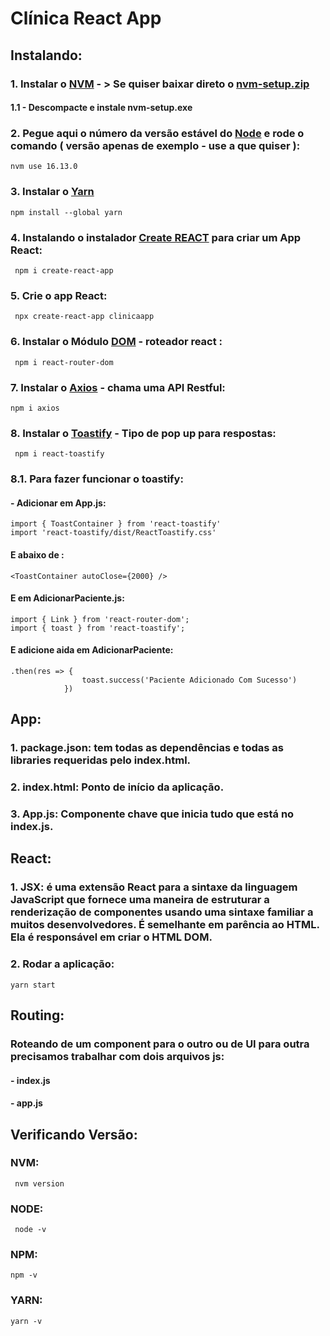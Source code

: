 # Clínica React App
## Instalando:
### 1. Instalar o [NVM](https://github.com/coreybutler/nvm-windows/releases) - > Se quiser baixar direto o [nvm-setup.zip](https://github.com/coreybutler/nvm-windows/releases/download/1.1.9/nvm-setup.zip)
#### 1.1 - Descompacte e instale nvm-setup.exe
### 2. Pegue aqui o número da versão estável do [Node](https://nodejs.org/) e rode o comando ( versão apenas de exemplo - use a que quiser ):
````
nvm use 16.13.0
````
### 3. Instalar o [Yarn](https://classic.yarnpkg.com/lang/en/docs/install/#windows-stable)
````
npm install --global yarn
````
### 4. Instalando o instalador [Create REACT](https://www.npmjs.com/package/create-react-app) para criar um App React:
````
 npm i create-react-app
 ````
### 5. Crie o app React:
````
 npx create-react-app clinicaapp
 ````
### 6. Instalar o Módulo [DOM](https://www.npmjs.com/package/react-router-dom) - roteador react :
````
 npm i react-router-dom
 ````
### 7. Instalar o [Axios](https://www.npmjs.com/package/axios) - chama uma API Restful:
````
npm i axios
````
### 8. Instalar o [Toastify](https://www.npmjs.com/package/toastify) - Tipo de pop up para respostas:
````
 npm i react-toastify
````
### 8.1. Para fazer funcionar o toastify:
#### - Adicionar em App.js:
````
import { ToastContainer } from 'react-toastify'
import 'react-toastify/dist/ReactToastify.css'
````
#### E abaixo de </Switch>:
````
<ToastContainer autoClose={2000} />
````
#### E em AdicionarPaciente.js:
````
import { Link } from 'react-router-dom';
import { toast } from 'react-toastify';
````
#### E adicione aida em AdicionarPaciente:
````
.then(res => {
                toast.success('Paciente Adicionado Com Sucesso')
            })
````
## App:
### 1. package.json: tem todas as dependências e todas as libraries requeridas pelo index.html.
### 2. index.html: Ponto de início da aplicação.
### 3. App.js: Componente chave que inicia tudo que está no index.js.

## React:
### 1. JSX: é uma extensão React para a sintaxe da linguagem JavaScript que fornece uma maneira de estruturar a renderização de componentes usando uma sintaxe familiar a muitos desenvolvedores. É semelhante em parência ao HTML. Ela é responsável em criar o HTML DOM.

### 2. Rodar a aplicação:
````
yarn start
````

## Routing:
### Roteando de um component para o outro ou de UI para outra precisamos trabalhar com dois arquivos js:
#### - index.js
#### - app.js
## Verificando Versão:
### NVM:
````
 nvm version
 ````
 ### NODE:
````
 node -v
 ````
### NPM:
````
npm -v
````
### YARN:
````
yarn -v
````
 ### 
